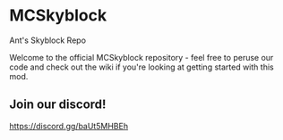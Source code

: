 # MCSkyblock
Ant's Skyblock Repo

Welcome to the official MCSkyblock repository - feel free to peruse our code and check out the wiki if you're looking at getting started with this mod.

## Join our discord!
https://discord.gg/baUt5MHBEh
